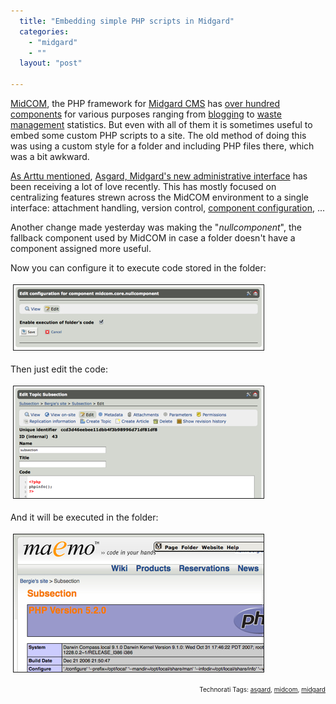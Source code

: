 ```yaml
---
  title: "Embedding simple PHP scripts in Midgard"
  categories: 
    - "midgard"
    - ""
  layout: "post"

---
```

<a href="http://www.midgard-project.org/documentation/midcom">MidCOM</a>, the PHP framework for <a href="http://www.midgard-project.org/">Midgard CMS</a> has <a href="http://pear.midcom-project.org/">over hundred components</a> for various purposes ranging from <a href="http://www.iade.fi/iade/blog/">blogging</a> to <a href="http://en.wikipedia.org/wiki/Waste_management">waste management</a> statistics. But even with all of them it is sometimes useful to embed some custom PHP scripts to a site. The old method of doing this was using a custom style for a folder and including PHP files there, which was a bit awkward.

<a href="http://www.kaktus.cc/weblog/view/1198170777.html">As Arttu mentioned</a>, <a href="http://bergie.iki.fi/blog/building_a_new_admin_interface_for_midgard/">Asgard, Midgard's new administrative interface</a> has been receiving a lot of love recently. This has mostly focused on centralizing features strewn across the MidCOM environment to a single interface: attachment handling, version control, <a href="http://www.midgard-project.org/discussion/developer-forum/new_component_configuration_ui/">component configuration</a>, ...

Another change made yesterday was making the &quot;<em>nullcomponent</em>&quot;, the fallback component used by MidCOM in case a folder doesn't have a component assigned more useful.

Now you can configure it to execute code stored in the folder:

<img src="/files/asgard-libconfig-nullcomponent.jpg" height="104" width="400" border="1" hspace="4" vspace="4" alt="Asgard-Libconfig-Nullcomponent" />

Then just edit the code:

<img src="/files/asgard-edit-topic-code.jpg" height="179" width="400" border="1" hspace="4" vspace="4" alt="Asgard-Edit-Topic-Code" />

And it will be executed in the folder:

<img src="/files/nullcomponent-phpinfo.jpg" height="220" width="400" border="1" hspace="4" vspace="4" alt="Nullcomponent-Phpinfo" /><p style="text-align:right;font-size:10px;">Technorati Tags: <a href="http://www.technorati.com/tag/asgard">asgard</a>, <a href="http://www.technorati.com/tag/midcom">midcom</a>, <a href="http://www.technorati.com/tag/midgard">midgard</a></p>
